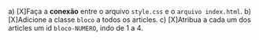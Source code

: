 a)  [X]Faça a **conexão** entre o arquivo `style.css` e o `arquivo index.html`.
b)  [X]Adicione a classe `bloco` a todos os articles.
c)  [X]Atribua a cada um dos articles um id `bloco-NUMERO`, indo de 1 a 4.
